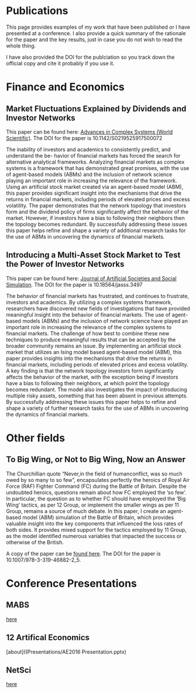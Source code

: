 
# Publications

This page provides examples of my work that have been published or I have presented at a conference. I also provide a quick summary of the rationale for the paper and the key results, just in case you do not wish to read the whole thing.

I have also provided the DOI for the publciation so you track down the official copy and cite it probably if you use it.

# Finance and Economics 
 
## Market Fluctuations Explained by Dividends and Investor Networks
This paper can be found here: [Advances in Complex Systems (World Scientific)](http://doi.org/10.1142/S0219525917500072).
The DOI for the paper is 10.1142/S0219525917500072

The inability of investors and academics to consistently predict, and understand the be- havior of financial markets has forced the search for alternative analytical frameworks. Analyzing financial markets as complex systems is a framework that has demonstrated great promises, with the use of agent-based models (ABMs) and the inclusion of network science playing an important role in increasing the relevance of the framework. Using an artificial stock market created via an agent-based model (ABM), this paper provides significant insight into the mechanisms that drive the returns in financial markets, including periods of elevated prices and excess volatility. The paper demonstrates that the network topology that investors form and the dividend policy of firms significantly affect the behavior of the market. However, if investors have a bias to following their neighbors then the topology becomes redundant. By successfully addressing these issues this paper helps refine and shape a variety of additional research tasks for the use of ABMs in uncovering the dynamics of financial markets.

## Introducing a Multi-Asset Stock Market to Test the Power of Investor Networks
This paper can be found here: [Journal of Artificial Societies and Social Simulation](http://jasss.soc.surrey.ac.uk/20/4/13.html).
The DOI for the paper is 10.18564/jasss.3497

The behavior of financial markets has frustrated, and continues to frustrate, investors and academics. By utilizing a complex systems framework, researchers have discovered new fields of investigations that have provided meaningful insight into the behavior of financial markets. The use of agent-based models (ABMs) and the inclusion of network science have played an important role in increasing the relevance of the complex systems to financial markets. The challenge of how best to combine these new techniques to produce meaningful results that can be accepted by the broader community remains an issue. By implementing an artificial stock market that utilizes an Ising model based agent-based model (ABM), this paper provides insights into the mechanisms that drive the returns in financial markets, including periods of elevated prices and excess volatility. A key finding is that the network topology investors form significantly affects the behavior of the market, with the exception being if investors have a bias to following their neighbors, at which point the topology becomes redundant. The model also investigates the impact of introducing multiple risky assets, something that has been absent in previous attempts. By successfully addressing these issues this paper helps to refine and shape a variety of further research tasks for the use of ABMs in uncovering the dynamics of financial markets.

# Other fields 
 
## To Big Wing, or Not to Big Wing, Now an Answer
The Churchillian quote “Never,in the field of humanconflict, was so much owed by so many to so few”, encapsulates perfectly the heroics of Royal Air Force (RAF) Fighter Command (FC) during the Battle of Britain. Despite the undoubted heroics, questions remain about how FC employed the ‘so few’. In particular, the question as to whether FC should have employed the ‘Big Wing’ tactics, as per 12 Group, or implement the smaller wings as per 11 Group, remains a source of much debate. In this paper, I create an agent-based model (ABM) simulation of the Battle of Britain, which provides valuable insight into the key components that influenced the loss rates of both sides. It provides mixed support for the tactics employed by 11 Group, as the model identified numerous variables that impacted the success or otherwise of the British.

A copy of the paper can be [found here](http://link.springer.com/chapter/10.1007/978-3-319-46882-2_5). The DOI for the paper is 10.1007/978-3-319-46882-2_5.

# Conference Presentations

## MABS
[here](Presentations/BattleofBritain.pptx)

## 12 Artifical Economics
[about]((Presentations/AE2016 Presentation.pptx)

## NetSci
[here](Presentations/NetSci2017.pptx)
